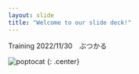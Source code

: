 ```yaml
---
layout: slide
title: "Welcome to our slide deck!"
---
```


Training 2022/11/30　ぶつかる

![poptocat](https://octodex.github.com/images/poptocat.png)
{: .center}
